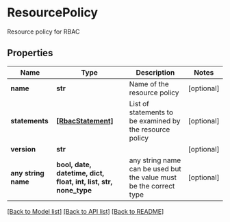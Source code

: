 # ResourcePolicy

Resource policy for RBAC

## Properties
Name | Type | Description | Notes
------------ | ------------- | ------------- | -------------
**name** | **str** | Name of the resource policy | [optional] 
**statements** | [**[RbacStatement]**](RbacStatement.md) | List of statements to be examined by the resource policy | [optional] 
**version** | **str** |  | [optional] 
**any string name** | **bool, date, datetime, dict, float, int, list, str, none_type** | any string name can be used but the value must be the correct type | [optional]

[[Back to Model list]](../README.md#documentation-for-models) [[Back to API list]](../README.md#documentation-for-api-endpoints) [[Back to README]](../README.md)


